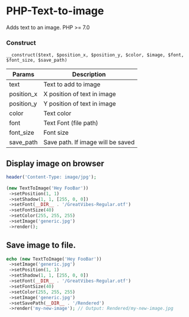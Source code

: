 # PHP-Text-to-image  
Adds text to an image. PHP >= 7.0  
  
### Construct
``__construct($text, $position_x, $position_y, $color, $image, $font, $font_size, $save_path)``
  
| Params        |Description                        |
|---------------|-----------------------------------|
|text		    |Text to add to image               |
|position_x	    |X position of text in image        |
|position_y	    |Y position of text in image        |
|color		    |Text color                         |
|font		    |Text Font (file path)              |
|font_size	    |Font size                          |
|save_path	    |Save path. If image will be saved  |

  
## Display image on browser  
```php  
header('Content-Type: image/jpg');  
  
(new TextToImage('Hey FooBar'))  
 ->setPosition(1, 1)  
 ->setShadow(1, 1, [255, 0, 0])  
 ->setFont(__DIR__ . '/GreatVibes-Regular.otf')  
 ->setFontSize(40)  
 ->setColor(255, 255, 255)  
 ->setImage('generic.jpg')  
 ->render();  
```  
  
## Save image to file.  
```php  
echo (new TextToImage('Hey FooBar'))  
 ->setImage('generic.jpg')  
 ->setPosition(1, 1)  
 ->setShadow(1, 1, [255, 0, 0])  
 ->setFont(__DIR__ . '/GreatVibes-Regular.otf')  
 ->setFontSize(40)  
 ->setColor(255, 255, 255)  
 ->setImage('generic.jpg')  
 ->setSavePath(__DIR__ . '/Rendered')  
 ->render('my-new-image'); // Output: Rendered/my-new-image.jpg  
```